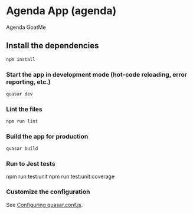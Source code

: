 # Agenda App (agenda)

Agenda GoatMe

## Install the dependencies
```bash
npm install
```

### Start the app in development mode (hot-code reloading, error reporting, etc.)
```bash
quasar dev
```

### Lint the files
```bash
npm run lint
```

### Build the app for production
```bash
quasar build
```

### Run to Jest tests

npm run test:unit
npm run test:unit:coverage

### Customize the configuration
See [Configuring quasar.conf.js](https://quasar.dev/quasar-cli/quasar-conf-js).
